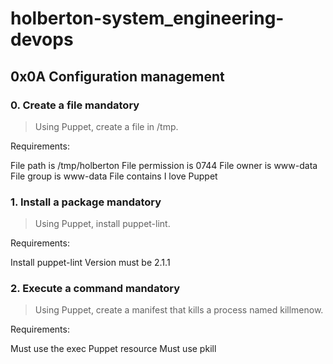 # holberton-system_engineering-devops

## 0x0A Configuration management

### 0. Create a file mandatory

> Using Puppet, create a file in /tmp.

Requirements:

File path is /tmp/holberton
File permission is 0744
File owner is www-data
File group is www-data
File contains I love Puppet

### 1. Install a package mandatory

> Using Puppet, install puppet-lint.

Requirements:

Install puppet-lint
Version must be 2.1.1

### 2. Execute a command mandatory

> Using Puppet, create a manifest that kills a process named killmenow.

Requirements:

Must use the exec Puppet resource
Must use pkill